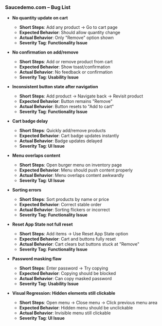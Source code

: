 ### Saucedemo.com – Bug List

- **No quantity update on cart**
  - **Short Steps**: Add any product → Go to cart page
  - **Expected Behavior**: Should allow quantity change
  - **Actual Behavior**: Only "Remove" option shown
  - **Severity Tag**: **Functionality Issue**

- **No confirmation on add/remove**
  - **Short Steps**: Add or remove product from cart
  - **Expected Behavior**: Show toast/confirmation
  - **Actual Behavior**: No feedback or confirmation
  - **Severity Tag**: **Usability Issue**

- **Inconsistent button state after navigation**
  - **Short Steps**: Add product → Navigate back → Revisit product
  - **Expected Behavior**: Button remains "Remove"
  - **Actual Behavior**: Button resets to "Add to cart"
  - **Severity Tag**: **Functionality Issue**

- **Cart badge delay**
  - **Short Steps**: Quickly add/remove products
  - **Expected Behavior**: Cart badge updates instantly
  - **Actual Behavior**: Badge updates delayed
  - **Severity Tag**: **UI Issue**

- **Menu overlaps content**
  - **Short Steps**: Open burger menu on inventory page
  - **Expected Behavior**: Menu should push content properly
  - **Actual Behavior**: Menu overlaps content awkwardly
  - **Severity Tag**: **UI Issue**

- **Sorting errors**
  - **Short Steps**: Sort products by name or price
  - **Expected Behavior**: Correct stable order
  - **Actual Behavior**: Sorting flickers or incorrect
  - **Severity Tag**: **Functionality Issue**

- **Reset App State not full reset**
  - **Short Steps**: Add items → Use Reset App State option
  - **Expected Behavior**: Cart and buttons fully reset
  - **Actual Behavior**: Cart clears but buttons stuck at "Remove"
  - **Severity Tag**: **Functionality Issue**

- **Password masking flaw**
  - **Short Steps**: Enter password → Try copying
  - **Expected Behavior**: Copying should be blocked
  - **Actual Behavior**: Can copy masked password
  - **Severity Tag**: **Usability Issue**

- **Visual Regression: Hidden elements still clickable**
  - **Short Steps**: Open menu → Close menu → Click previous menu area
  - **Expected Behavior**: Hidden menu should be unclickable
  - **Actual Behavior**: Invisible menu still clickable
  - **Severity Tag**: **UI Issue**


